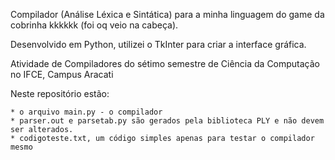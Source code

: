 Compilador (Análise Léxica e Sintática) para a minha linguagem do game da cobrinha kkkkkk (foi oq veio na cabeça). 

Desenvolvido em Python, utilizei o TkInter para criar a interface gráfica.

Atividade de Compiladores do sétimo semestre de Ciência da Computação no IFCE, Campus Aracati

Neste repositório estão:

    * o arquivo main.py - o compilador
    * parser.out e parsetab.py são gerados pela biblioteca PLY e não devem ser alterados.
    * codigoteste.txt, um código simples apenas para testar o compilador mesmo